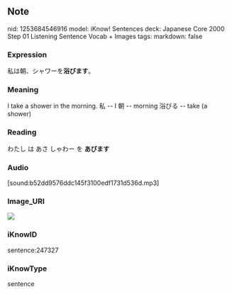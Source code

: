 ## Note
nid: 1253684546916
model: iKnow! Sentences
deck: Japanese Core 2000 Step 01 Listening Sentence Vocab + Images
tags: 
markdown: false

### Expression
<!DOCTYPE html>
<title></title>
私は朝、シャワーを<b>浴びます</b>。



### Meaning
I take a shower in the morning.
私 -- I
朝 -- morning
浴びる -- take (a shower)

### Reading
<!DOCTYPE html>
<title></title>
わたし は あさ しゃわー を <b>あびます</b>



### Audio
[sound:b52dd9576ddc145f3100edf1731d536d.mp3]

### Image_URI
<!DOCTYPE html>
<title></title>
<img src="ce008d12b3797fc407004d3bf842bafe.jpg">



### iKnowID
sentence:247327

### iKnowType
sentence
